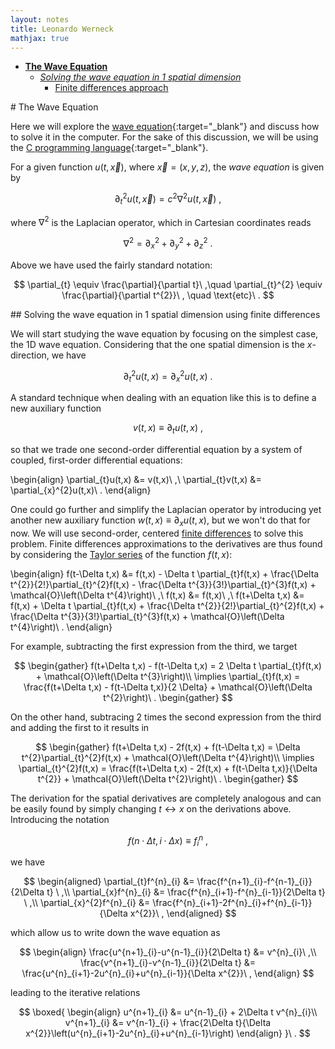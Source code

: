 ```yaml
---
layout: notes
title: Leonardo Werneck
mathjax: true
---
```


* [**The Wave Equation**](#WaveEquation)
  * [*Solving the wave equation in 1 spatial dimension*](#Wave1D)
    * [Finite differences approach](#Wave1DFD)

<a name='WaveEquation'>
# The Wave Equation

Here we will explore the [wave equation](https://en.wikipedia.org/wiki/Wave_equation){:target="_blank"} and discuss how to solve it in the computer. For the sake of this discussion, we will be using the [C programming language](https://en.wikipedia.org/wiki/C_(programming_language)){:target="_blank"}.

For a given function $u(t,\vec{x})$, where $\vec{x}=(x,y,z)$, the *wave equation* is given by

$$
\partial_{t}^{2}u(t,\vec{x}) = c^{2}\nabla^{2}u(t,\vec{x})\ ,
$$

where $\nabla^{2}$ is the Laplacian operator, which in Cartesian coordinates reads

$$
\nabla^{2} = \partial_{x}^{2} + \partial_{y}^{2} + \partial_{z}^{2}\ .
$$

Above we have used the fairly standard notation:

$$
\partial_{t} \equiv \frac{\partial}{\partial t}\ ,\quad \partial_{t}^{2} \equiv \frac{\partial}{\partial t^{2}}\ , \quad \text{etc}\ .
$$

<a name='Wave1D'>
## Solving the wave equation in 1 spatial dimension using finite differences

We will start studying the wave equation by focusing on the simplest case, the 1D wave equation. Considering that the one spatial dimension is the $x$-direction, we have

$$
\partial_{t}^{2}u(t,x) = \partial_{x}^{2}u(t,x)\ .
$$

A standard technique when dealing with an equation like this is to define a new auxiliary function

$$
v(t,x) \equiv \partial_{t}u(t,x)\ ,
$$

so that we trade one second-order differential equation by a system of coupled, first-order differential equations:

\begin{align}
\partial_{t}u(t,x) &= v(t,x)\ ,\\
\partial_{t}v(t,x) &= \partial_{x}^{2}u(t,x)\ .
\end{align}

One could go further and simplify the Laplacian operator by introducing yet another new auxiliary function $w(t,x)\equiv\partial_{x}u(t,x)$, but we won't do that for now. We will use second-order, centered [finite differences](https://en.wikipedia.org/wiki/Finite_difference) to solve this problem. Finite differences approximations to the derivatives are thus found by considering the [Taylor series](https://en.wikipedia.org/wiki/Taylor_series) of the function $f(t,x)$:

\begin{align}
f(t-\Delta t,x) &= f(t,x) - \Delta t \partial_{t}f(t,x) + \frac{\Delta t^{2}}{2!}\partial_{t}^{2}f(t,x) - \frac{\Delta t^{3}}{3!}\partial_{t}^{3}f(t,x) +  \mathcal{O}\left(\Delta t^{4}\right)\ ,\\
f(t,x)          &= f(t,x)\ ,\\
f(t+\Delta t,x) &= f(t,x) + \Delta t \partial_{t}f(t,x) + \frac{\Delta t^{2}}{2!}\partial_{t}^{2}f(t,x) + \frac{\Delta t^{3}}{3!}\partial_{t}^{3}f(t,x) + \mathcal{O}\left(\Delta t^{4}\right)\ .
\end{align}

For example, subtracting the first expression from the third, we target

$$
\begin{gather}
f(t+\Delta t,x) - f(t-\Delta t,x) = 2 \Delta t \partial_{t}f(t,x) + \mathcal{O}\left(\Delta t^{3}\right)\\
\implies
\partial_{t}f(t,x) = \frac{f(t+\Delta t,x) - f(t-\Delta t,x)}{2 \Delta} + \mathcal{O}\left(\Delta t^{2}\right)\ .
\begin{gather}
$$

On the other hand, subtracing 2 times the second expression from the third and adding the first to it results in

$$
\begin{gather}
f(t+\Delta t,x) - 2f(t,x) + f(t-\Delta t,x) = \Delta t^{2}\partial_{t}^{2}f(t,x) + \mathcal{O}\left(\Delta t^{4}\right)\\
\implies
\partial_{t}^{2}f(t,x) = \frac{f(t+\Delta t,x) - 2f(t,x) + f(t-\Delta t,x)}{\Delta t^{2}} + \mathcal{O}\left(\Delta t^{2}\right)\ .
\begin{gather}
$$

The derivation for the spatial derivatives are completely analogous and can be easily found by simply changing $t\leftrightarrow x$ on the derivations above. Introducing the notation

$$
f\left(n\cdot\Delta t,i\cdot\Delta x\right) \equiv f^{n}_{i}\ ,
$$

we have

$$
\begin{aligned}
\partial_{t}f^{n}_{i}     &= \frac{f^{n+1}_{i}-f^{n-1}_{i}}{2\Delta t}           \ ,\\
\partial_{x}f^{n}_{i}     &= \frac{f^{n}_{i+1}-f^{n}_{i-1}}{2\Delta t}           \ ,\\
\partial_{x}^{2}f^{n}_{i} &= \frac{f^{n}_{i+1}-2f^{n}_{i}+f^{n}_{i-1}}{\Delta x^{2}}\ ,
\end{aligned}
$$

which allow us to write down the wave equation as

$$
\begin{align}
\frac{u^{n+1}_{i}-u^{n-1}_{i}}{2\Delta t} &= v^{n}_{i}\ ,\\
\frac{v^{n+1}_{i}-v^{n-1}_{i}}{2\Delta t} &= \frac{u^{n}_{i+1}-2u^{n}_{i}+u^{n}_{i-1}}{\Delta x^{2}}\ ,
\end{align}
$$

leading to the iterative relations

$$
\boxed{
\begin{align}
u^{n+1}_{i} &= u^{n-1}_{i} + 2\Delta t v^{n}_{i}\\
v^{n+1}_{i} &= v^{n-1}_{i} + \frac{2\Delta t}{\Delta x^{2}}\left(u^{n}_{i+1}-2u^{n}_{i}+u^{n}_{i-1}\right)
\end{align}
}\ .
$$
